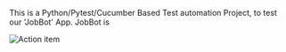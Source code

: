 This is a Python/Pytest/Cucumber Based Test automation Project, to test our 'JobBot' App.
JobBot is 

![Action item](https://github.com/truePositives/PY-TEST-APP/assets/160166466/923cb2b5-cc51-40d2-b672-add79c74e201)
